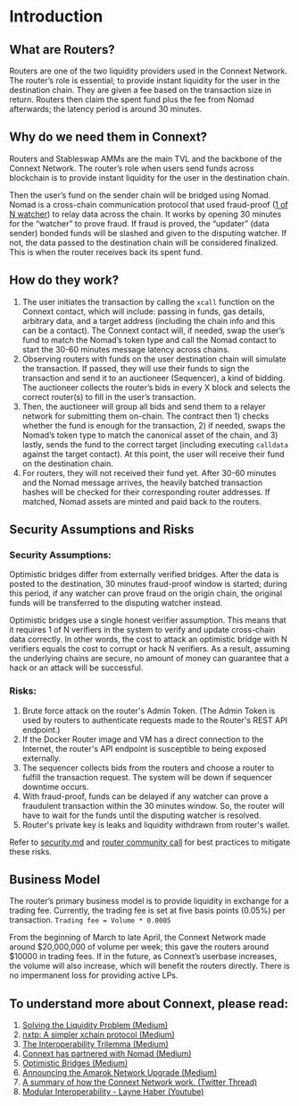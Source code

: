 # Introduction

## What are Routers?

Routers are one of the two liquidity providers used in the Connext Network. The router’s role is essential; to provide instant liquidity for the user in the destination chain. They are given a fee based on the transaction size in return. Routers then claim the spent fund plus the fee from Nomad afterwards; the latency period is around 30 minutes.

## Why do we need them in Connext?

Routers and Stableswap AMMs are the main TVL and the backbone of the Connext Network. The router’s role when users send funds across blockchain is to provide instant liquidity for the user in the destination chain. 

Then the user’s fund on the sender chain will be bridged using Nomad. Nomad is a cross-chain communication protocol that used fraud-proof ([1 of N watcher](https://blog.connext.network/optimistic-bridges-fb800dc7b0e0)) to relay data across the chain. It works by opening 30 minutes for the “watcher” to prove fraud. If fraud is proved, the “updater” (data sender) bonded funds will be slashed and given to the disputing watcher. If not, the data passed to the destination chain will be considered finalized. This is when the router receives back its spent fund.

## How do they work?

1. The user initiates the transaction by calling the `xcall` function on the Connext contact, which will include: passing in funds, gas details, arbitrary data, and a target address  (including the chain info and this can be a contact). The Connext contact will, if needed, swap the user’s fund to match the Nomad’s token type and call the Nomad contact to start the 30-60 minutes message latency across chains.
2. Observing routers with funds on the user destination chain will simulate the transaction. If passed, they will use their funds to sign the transaction and send it to an auctioneer (Sequencer), a kind of bidding. The auctioneer collects the router’s bids in every X block and selects the correct router(s) to fill in the user’s transaction.
3. Then, the auctioneer will group all bids and send them to a relayer network for submitting them on-chain. The contract then 1) checks whether the fund is enough for the transaction, 2) if needed, swaps the Nomad’s token type to match the canonical asset of the chain, and 3)  lastly, sends the fund to the correct target (including executing `calldata` against the target contact). At this point, the user will receive their fund on the destination chain.
4. For routers, they will not received their fund yet. After  30-60 minutes and the Nomad message arrives, the heavily batched transaction hashes will be checked for their corresponding router addresses. If matched, Nomad assets are minted and paid back to the routers.

## Security Assumptions and Risks

### Security Assumptions:

Optimistic bridges differ from externally verified bridges. After the data is posted to the destination, 30 minutes fraud-proof window is started; during this period, if any watcher can prove fraud on the origin chain, the original funds will be transferred to the disputing watcher instead.

Optimistic bridges use a single honest verifier assumption. This means that it requires 1 of N verifiers in the system to verify and update cross-chain data correctly. 
In other words, the cost to attack an optimistic bridge with N verifiers equals the cost to corrupt or hack N verifiers. As a result, assuming the underlying chains are secure, no amount of money can guarantee that a hack or an attack will be successful. 

### Risks:

1. Brute force attack on the router's Admin Token. (The Admin Token is used by routers to authenticate requests made to the Router's REST API endpoint.)
2. If the Docker Router image and VM has a direct connection to the Internet, the router's API endpoint is susceptible to being exposed externally.
3. The sequencer collects bids from the routers and choose a router to fulfill the transaction request. The system will be down if sequencer downtime occurs.
4. With fraud-proof, funds can be delayed if any watcher can prove a fraudulent transaction within the 30 minutes window. So, the router will have to wait for the funds until the disputing watcher is resolved.
5. Router's private key is leaks and liquidity withdrawn from router's wallet.

Refer to [security.md](https://github.com/connext/documentation/blob/main/docs/routers/security.md) and [router community call](https://www.youtube.com/watch?v=rjNcdm1mjCQ) for best practices to mitigate these risks.

## Business Model

The router’s primary business model is to provide liquidity in exchange for a trading fee. Currently, the trading fee is set at five basis points (0.05%) per transaction. `Trading fee = Volume * 0.0005` 

From the beginning of March to late April, the Connext Network made around $20,000,000 of volume per week; this gave the routers around $10000 in trading fees. If in the future, as Connext’s userbase increases, the volume will also increase, which will benefit the routers directly. There is no impermanent loss for providing active LPs.

## To understand more about Connext, please read:

1. [Solving the Liquidity Problem (Medium)](https://blog.connext.network/solving-the-liquidity-problem-88bde201501)
2. [nxtp: A simpler xchain protocol (Medium)](https://blog.connext.network/nxtp-a-simpler-xchain-protocol-88760697ea04)
3. [The Interoperability Trilemma (Medium)](https://blog.connext.network/the-interoperability-trilemma-657c2cf69f17)
4. [Connext has partnered with Nomad (Medium)](https://blog.connext.network/connext-has-partnered-with-nomad-e20cd8e62e31)
5. [Optimistic Bridges (Medium)](https://blog.connext.network/optimistic-bridges-fb800dc7b0e0)
6. [Announcing the Amarok Network Upgrade (Medium)](https://blog.connext.network/announcing-the-amarok-network-upgrade-5046317860a4)
7. [A summary of how the Connext Network work. (Twitter Thread)](https://mobile.twitter.com/ConnextNetwork/status/1530611831785541632)
8. [Modular Interoperability - Layne Haber (Youtube)](https://www.youtube.com/watch?v=pnw6x_v0iiY)
